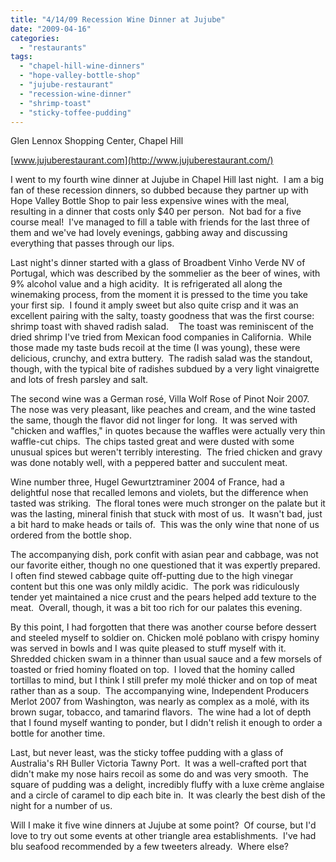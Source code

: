 ```yaml
---
title: "4/14/09 Recession Wine Dinner at Jujube"
date: "2009-04-16"
categories:
  - "restaurants"
tags:
  - "chapel-hill-wine-dinners"
  - "hope-valley-bottle-shop"
  - "jujube-restaurant"
  - "recession-wine-dinner"
  - "shrimp-toast"
  - "sticky-toffee-pudding"
---
```


Glen Lennox Shopping Center, Chapel Hill

[www.jujuberestaurant.com](http://www.jujuberestaurant.com/)

I went to my fourth wine dinner at Jujube in Chapel Hill last night.  I am a big fan of these recession dinners, so dubbed because they partner up with Hope Valley Bottle Shop to pair less expensive wines with the meal, resulting in a dinner that costs only $40 per person.  Not bad for a five course meal!  I've managed to fill a table with friends for the last three of them and we've had lovely evenings, gabbing away and discussing everything that passes through our lips.

Last night's dinner started with a glass of Broadbent Vinho Verde NV of Portugal, which was described by the sommelier as the beer of wines, with 9% alcohol value and a high acidity.  It is refrigerated all along the winemaking process, from the moment it is pressed to the time you take your first sip.  I found it amply sweet but also quite crisp and it was an excellent pairing with the salty, toasty goodness that was the first course:  shrimp toast with shaved radish salad.    The toast was reminiscent of the dried shrimp I've tried from Mexican food companies in California.  While those made my taste buds recoil at the time (I was young), these were delicious, crunchy, and extra buttery.  The radish salad was the standout, though, with the typical bite of radishes subdued by a very light vinaigrette and lots of fresh parsley and salt.

The second wine was a German rosé, Villa Wolf Rose of Pinot Noir 2007.  The nose was very pleasant, like peaches and cream, and the wine tasted the same, though the flavor did not linger for long.  It was served with "chicken and waffles," in quotes because the waffles were actually very thin waffle-cut chips.  The chips tasted great and were dusted with some unusual spices but weren't terribly interesting.  The fried chicken and gravy was done notably well, with a peppered batter and succulent meat.

Wine number three, Hugel Gewurtztraminer 2004 of France, had a delightful nose that recalled lemons and violets, but the difference when tasted was striking.  The floral tones were much stronger on the palate but it was the lasting, mineral finish that stuck with most of us.  It wasn't bad, just a bit hard to make heads or tails of.  This was the only wine that none of us ordered from the bottle shop.

The accompanying dish, pork confit with asian pear and cabbage, was not our favorite either, though no one questioned that it was expertly prepared.  I often find stewed cabbage quite off-putting due to the high vinegar content but this one was only mildly acidic.  The pork was ridiculously tender yet maintained a nice crust and the pears helped add texture to the meat.  Overall, though, it was a bit too rich for our palates this evening.

By this point, I had forgotten that there was another course before dessert and steeled myself to soldier on. Chicken molé poblano with crispy hominy was served in bowls and I was quite pleased to stuff myself with it.  Shredded chicken swam in a thinner than usual sauce and a few morsels of toasted or fried hominy floated on top.  I loved that the hominy called tortillas to mind, but I think I still prefer my molé thicker and on top of meat rather than as a soup.  The accompanying wine, Independent Producers Merlot 2007 from Washington, was nearly as complex as a molé, with its brown sugar, tobacco, and tamarind flavors.  The wine had a lot of depth that I found myself wanting to ponder, but I didn't relish it enough to order a bottle for another time.

Last, but never least, was the sticky toffee pudding with a glass of Australia's RH Buller Victoria Tawny Port.  It was a well-crafted port that didn't make my nose hairs recoil as some do and was very smooth.  The square of pudding was a delight, incredibly fluffy with a luxe crème anglaise and a circle of caramel to dip each bite in.  It was clearly the best dish of the night for a number of us.

Will I make it five wine dinners at Jujube at some point?  Of course, but I'd love to try out some events at other triangle area establishments.  I've had blu seafood recommended by a few tweeters already.  Where else?
